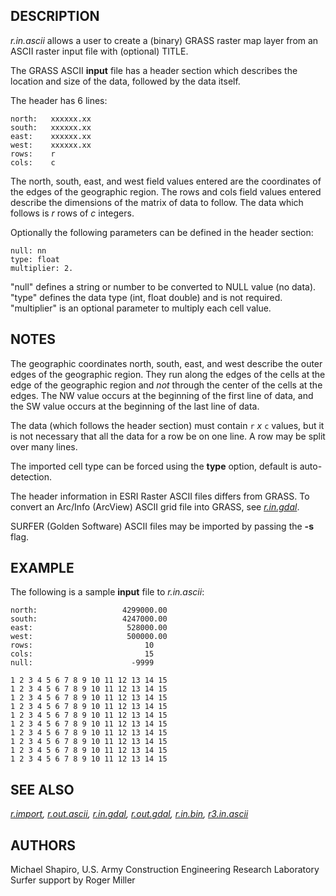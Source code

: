 ## DESCRIPTION

*r.in.ascii* allows a user to create a (binary) GRASS raster map layer
from an ASCII raster input file with (optional) TITLE.

The GRASS ASCII **input** file has a header section which describes the
location and size of the data, followed by the data itself.

The header has 6 lines:

```shell
north:   xxxxxx.xx
south:   xxxxxx.xx
east:    xxxxxx.xx
west:    xxxxxx.xx
rows:    r
cols:    c
```

The north, south, east, and west field values entered are the
coordinates of the edges of the geographic region. The rows and cols
field values entered describe the dimensions of the matrix of data to
follow. The data which follows is *r* rows of *c* integers.

Optionally the following parameters can be defined in the header
section:

```shell
null: nn
type: float
multiplier: 2.
```

"null" defines a string or number to be converted to NULL value (no
data).  
"type" defines the data type (int, float double) and is not required.  
"multiplier" is an optional parameter to multiply each cell value.

## NOTES

The geographic coordinates north, south, east, and west describe the
outer edges of the geographic region. They run along the edges of the
cells at the edge of the geographic region and *not* through the center
of the cells at the edges. The NW value occurs at the beginning of the
first line of data, and the SW value occurs at the beginning of the last
line of data.

The data (which follows the header section) must contain `r` *x* `c`
values, but it is not necessary that all the data for a row be on one
line. A row may be split over many lines.

The imported cell type can be forced using the **type** option, default
is auto-detection.

The header information in ESRI Raster ASCII files differs from GRASS. To
convert an Arc/Info (ArcView) ASCII grid file into GRASS, see
*[r.in.gdal](r.in.gdal.md)*.

SURFER (Golden Software) ASCII files may be imported by passing the
**-s** flag.

## EXAMPLE

The following is a sample **input** file to *r.in.ascii*:

```shell
north:                   4299000.00
south:                   4247000.00
east:                     528000.00
west:                     500000.00
rows:                         10
cols:                         15
null:                      -9999

1 2 3 4 5 6 7 8 9 10 11 12 13 14 15
1 2 3 4 5 6 7 8 9 10 11 12 13 14 15
1 2 3 4 5 6 7 8 9 10 11 12 13 14 15
1 2 3 4 5 6 7 8 9 10 11 12 13 14 15
1 2 3 4 5 6 7 8 9 10 11 12 13 14 15
1 2 3 4 5 6 7 8 9 10 11 12 13 14 15
1 2 3 4 5 6 7 8 9 10 11 12 13 14 15
1 2 3 4 5 6 7 8 9 10 11 12 13 14 15
1 2 3 4 5 6 7 8 9 10 11 12 13 14 15
1 2 3 4 5 6 7 8 9 10 11 12 13 14 15
```

## SEE ALSO

*[r.import](r.import.md), [r.out.ascii](r.out.ascii.md),
[r.in.gdal](r.in.gdal.md), [r.out.gdal](r.out.gdal.md),
[r.in.bin](r.in.bin.md), [r3.in.ascii](r3.in.ascii.md)*

## AUTHORS

Michael Shapiro, U.S. Army Construction Engineering Research
Laboratory  
Surfer support by Roger Miller
